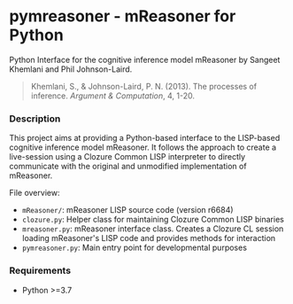 pymreasoner - mReasoner for Python
==================================

Python Interface for the cognitive inference model mReasoner by Sangeet Khemlani and Phil Johnson-Laird.

> Khemlani, S., & Johnson-Laird, P. N. (2013). The processes of inference. *Argument & Computation*, 4, 1-20.

### Description

This project aims at providing a Python-based interface to the LISP-based cognitive inference model mReasoner. It follows the approach to create a live-session using a Clozure Common LISP interpreter to directly communicate with the original and unmodified implementation of mReasoner.

File overview:

- `mReasoner/`: mReasoner LISP source code (version r6684)
- `clozure.py`: Helper class for maintaining Clozure Common LISP binaries
- `mreasoner.py`: mReasoner interface class. Creates a Clozure CL session loading mReasoner's LISP code and provides methods for interaction
- `pymreasoner.py`: Main entry point for developmental purposes

### Requirements

- Python >=3.7
